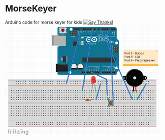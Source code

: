 # MorseKeyer
Arduino code for morse keyer for kids [![Say Thanks!](https://img.shields.io/badge/Say%20Thanks-!-1EAEDB.svg)](https://saythanks.io/to/maharishi)
![Image of Arduino Schematics](Arduino_Schematics.png)

